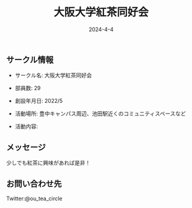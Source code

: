 ﻿---
title: '大阪大学紅茶同好会'
excerpt: ''
date: '2024-4-4'
iconImage: '/assets/016/icon.png'
coverImage: '/assets/016/cover.jpg'
ogImage:
  url: '/assets/016/icon.png'
tags:
  - 'サークル'
  - '活動中'
---

## サークル情報
- サークル名: 大阪大学紅茶同好会
- 部員数: 29
- 創設年月日: 2022/5
- 活動場所: 豊中キャンパス周辺、池田駅近くのコミュニティスペースなど

- 活動内容:

## メッセージ
少しでも紅茶に興味があれば是非！

## お問い合わせ先
Twitter:@ou_tea_circle  

